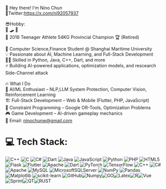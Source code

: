 👋 Hey there! I'm Nino Chun
<br>💬Twitter:https://x.com/ni92057937<br>
<br>😎Hobby:<br>🏀  🛹  🎸
<br>🥊 2018 Teenager Athlete 54KG  Provincial Champion 🏆 (Retired)
 <br>


🚀 Computer Science,Finance Student @ Shanghai Maritime University <br>
💡 Passionate about AI, Machine Learning, and Full-Stack Development<br>
👨‍💻 Skilled in Python, Java, C++, Dart, and more<br>
⚡ Building AI-powered applications, optimization models, and rescearch Side-Channel attack<br>
<br>
🔥 What I Do<br>
🤖 AI/ML Enthusiast – NLP,LLM System Protection, Computer Vision, Reinforcement Learning<br>
🏗️ Full-Stack Development – Web & Mobile (Flutter, PHP, JavaScript)<br>
🧠 Constraint Programming – Google OR-Tools, Optimization Problems<br>
🎮 Game Development – AI-driven gameplay mechanics<br>
📧 Email: ninochunw@gmail.com <br>


# 💻 Tech Stack:
![C++](https://img.shields.io/badge/c++-%2300599C.svg?style=for-the-badge&logo=c%2B%2B&logoColor=white) ![C](https://img.shields.io/badge/c-%2300599C.svg?style=for-the-badge&logo=c&logoColor=white) ![C#](https://img.shields.io/badge/c%23-%23239120.svg?style=for-the-badge&logo=csharp&logoColor=white) ![Dart](https://img.shields.io/badge/dart-%230175C2.svg?style=for-the-badge&logo=dart&logoColor=white) ![Java](https://img.shields.io/badge/java-%23ED8B00.svg?style=for-the-badge&logo=openjdk&logoColor=white) ![JavaScript](https://img.shields.io/badge/javascript-%23323330.svg?style=for-the-badge&logo=javascript&logoColor=%23F7DF1E) ![Python](https://img.shields.io/badge/python-3670A0?style=for-the-badge&logo=python&logoColor=ffdd54) ![PHP](https://img.shields.io/badge/php-%23777BB4.svg?style=for-the-badge&logo=php&logoColor=white) ![HTML5](https://img.shields.io/badge/html5-%23E34F26.svg?style=for-the-badge&logo=html5&logoColor=white) ![Flask](https://img.shields.io/badge/flask-%23000.svg?style=for-the-badge&logo=flask&logoColor=white) ![Flutter](https://img.shields.io/badge/Flutter-%2302569B.svg?style=for-the-badge&logo=Flutter&logoColor=white) ![Apache](https://img.shields.io/badge/apache-%23D42029.svg?style=for-the-badge&logo=apache&logoColor=white) ![Dart](https://img.shields.io/badge/dart-%230175C2.svg?style=for-the-badge&logo=dart&logoColor=white) ![PyTorch](https://img.shields.io/badge/PyTorch-%23EE4C2C.svg?style=for-the-badge&logo=PyTorch&logoColor=white) ![TensorFlow](https://img.shields.io/badge/TensorFlow-%23FF6F00.svg?style=for-the-badge&logo=TensorFlow&logoColor=white) ![C++](https://img.shields.io/badge/c++-%2300599C.svg?style=for-the-badge&logo=c%2B%2B&logoColor=white) ![C#](https://img.shields.io/badge/c%23-%23239120.svg?style=for-the-badge&logo=csharp&logoColor=white) ![Apache](https://img.shields.io/badge/apache-%23D42029.svg?style=for-the-badge&logo=apache&logoColor=white) ![MySQL](https://img.shields.io/badge/mysql-4479A1.svg?style=for-the-badge&logo=mysql&logoColor=white) ![MicrosoftSQLServer](https://img.shields.io/badge/Microsoft%20SQL%20Server-CC2927?style=for-the-badge&logo=microsoft%20sql%20server&logoColor=white) ![NumPy](https://img.shields.io/badge/numpy-%23013243.svg?style=for-the-badge&logo=numpy&logoColor=white) ![Pandas](https://img.shields.io/badge/pandas-%23150458.svg?style=for-the-badge&logo=pandas&logoColor=white) ![Matplotlib](https://img.shields.io/badge/Matplotlib-%23ffffff.svg?style=for-the-badge&logo=Matplotlib&logoColor=black) ![scikit-learn](https://img.shields.io/badge/scikit--learn-%23F7931E.svg?style=for-the-badge&logo=scikit-learn&logoColor=white) ![GitHub](https://img.shields.io/badge/github-%23121011.svg?style=for-the-badge&logo=github&logoColor=white)![Numpy](https://camo.githubusercontent.com/201e0e586a865b19eef2e2d271662d9b4304757ff6710b7e4ccebf7b99fe7873/68747470733a2f2f696d672e736869656c64732e696f2f62616467652f6e756d70792d2532333031333234332e7376673f7374796c653d666f722d7468652d6261646765266c6f676f3d6e756d7079266c6f676f436f6c6f723d7768697465)![GO](https://camo.githubusercontent.com/29f331ff0b9cd5621d1233c541c575511c7ebb7cd6c09cb18c175c8bc729d14b/68747470733a2f2f696d672e736869656c64732e696f2f62616467652f676f2d2532333030414444382e7376673f7374796c653d666f722d7468652d6261646765266c6f676f3d676f266c6f676f436f6c6f723d7768697465)![Latex](https://camo.githubusercontent.com/2b394f9ae90c5a9cf5a5c20609de523a4812c51fcbc565a0509f60eab8b8fa66/68747470733a2f2f696d672e736869656c64732e696f2f62616467652f6c617465782d2532333030383038302e7376673f7374796c653d666f722d7468652d6261646765266c6f676f3d6c61746578266c6f676f436f6c6f723d7768697465)![R](https://camo.githubusercontent.com/037eb45c000a22092f0d6d06a151bf98ee0c8e3043d58fde3a647d016eb2a197/68747470733a2f2f696d672e736869656c64732e696f2f62616467652f722d2532333237364443332e7376673f7374796c653d666f722d7468652d6261646765266c6f676f3d72266c6f676f436f6c6f723d7768697465)![Vue](https://camo.githubusercontent.com/f60dd0bb1184e95c8dafd368e1dd4c3a77aa21f928088b1f21d265f1c03621cf/68747470733a2f2f696d672e736869656c64732e696f2f62616467652f7675652e6a732d2532333335343935652e7376673f7374796c653d666f722d7468652d6261646765266c6f676f3d767565646f746a73266c6f676f436f6c6f723d253233344643303844)![Sprint](https://camo.githubusercontent.com/9ee242f2c2b1eb587f7e42704b3a0629082aac88f66fff96d34723f777b07775/68747470733a2f2f696d672e736869656c64732e696f2f62616467652f737072696e672d2532333644423333462e7376673f7374796c653d666f722d7468652d6261646765266c6f676f3d737072696e67266c6f676f436f6c6f723d7768697465)![QT](https://camo.githubusercontent.com/f213ca86c7cbbcec5b457b9af08e39c212a891114caef9dd9ef7a77e00c03091/68747470733a2f2f696d672e736869656c64732e696f2f62616467652f51742d2532333231373334362e7376673f7374796c653d666f722d7468652d6261646765266c6f676f3d5174266c6f676f436f6c6f723d7768697465)![RUST](https://camo.githubusercontent.com/eded02d9c2f715db05a273a949fb00ee1acdc796b49181047d4000f898b5915e/68747470733a2f2f696d672e736869656c64732e696f2f62616467652f727573742d2532333030303030302e7376673f7374796c653d666f722d7468652d6261646765266c6f676f3d72757374266c6f676f436f6c6f723d7768697465)

